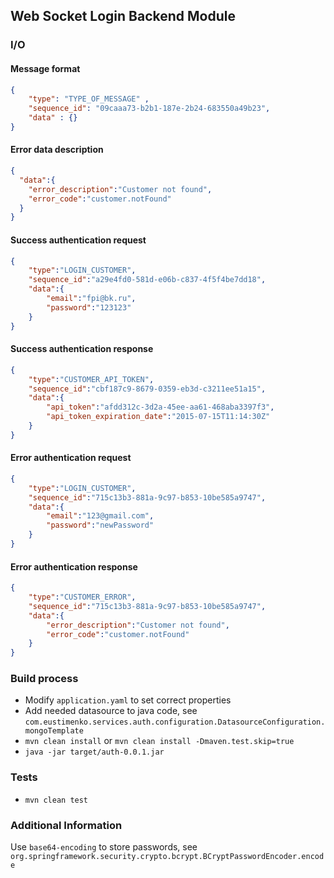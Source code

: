 ## Web Socket Login Backend Module

### I/O

#### Message format

```json
{
    "type": "TYPE_OF_MESSAGE" ,
    "sequence_id": "09caaa73-b2b1-187e-2b24-683550a49b23",
    "data" : {}
}
```

#### Error data description

```json
{
  "data":{
    "error_description":"Customer not found",
    "error_code":"customer.notFound"
  }
}

```

#### Success authentication request

```json
{
    "type":"LOGIN_CUSTOMER",
    "sequence_id":"a29e4fd0-581d-e06b-c837-4f5f4be7dd18",
    "data":{
        "email":"fpi@bk.ru",
        "password":"123123"
    }
}
```

#### Success authentication response

```json
{
    "type":"CUSTOMER_API_TOKEN",
    "sequence_id":"cbf187c9-8679-0359-eb3d-c3211ee51a15",
    "data":{
        "api_token":"afdd312c-3d2a-45ee-aa61-468aba3397f3",
        "api_token_expiration_date":"2015-07-15T11:14:30Z"
    }
}
```

#### Error authentication request

```json
{
    "type":"LOGIN_CUSTOMER",
    "sequence_id":"715c13b3-881a-9c97-b853-10be585a9747",
    "data":{
        "email":"123@gmail.com",
        "password":"newPassword"
    }
}
```

#### Error authentication response

```json
{
    "type":"CUSTOMER_ERROR",
    "sequence_id":"715c13b3-881a-9c97-b853-10be585a9747",
    "data":{
        "error_description":"Customer not found",
        "error_code":"customer.notFound"
    }
}
```

### Build process

- Modify `application.yaml` to set correct properties
- Add needed datasource to java code, see `com.eustimenko.services.auth.configuration.DatasourceConfiguration.mongoTemplate`
- `mvn clean install` or `mvn clean install -Dmaven.test.skip=true`
- `java -jar target/auth-0.0.1.jar`

### Tests

- `mvn clean test`

### Additional Information

Use `base64-encoding` to store passwords, see `org.springframework.security.crypto.bcrypt.BCryptPasswordEncoder.encode`
